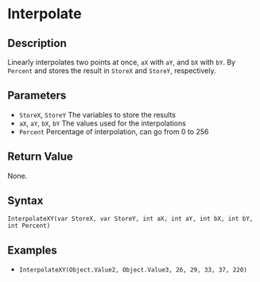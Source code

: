 # Interpolate

## Description
Linearly interpolates two points at once, `aX` with `aY`, and `bX` with `bY`. By `Percent` and stores the result in `StoreX` and `StoreY`, respectively.

## Parameters
- `StoreX`, `StoreY`
The variables to store the results
- `aX`, `aY`, `bX`, `bY`
The values used for the interpolations
- `Percent`
Percentage of interpolation, can go from 0 to 256

## Return Value
None.

## Syntax
```InterpolateXY(var StoreX, var StoreY, int aX, int aY, int bX, int bY, int Percent)```

## Examples
- ```InterpolateXY(Object.Value2, Object.Value3, 26, 29, 33, 37, 220)```